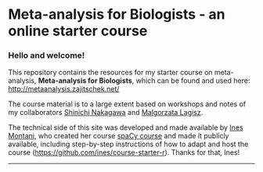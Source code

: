# Meta-analysis for Biologists - an online starter course

### Hello and welcome! 
This repository contains the resources for my starter course on meta-analysis, 
**Meta-analysis for Biologists**, which can be found and used here: 
<http://metaanalysis.zajitschek.net/>

The course material is to a large extent based on workshops and notes of my collaborators [Shinichi Nakagawa](http://www.i-deel.org/) and [Malgorzata Lagisz](http://www.i-deel.org/). 

The technical side of this site was developed and made available by <a href='https://ines.io/'>Ines Montani</a>, who created her course [spaCy course](https://course.spacy.io) and made it publicly available, including step-by-step instructions of how to adapt and host the course (https://github.com/ines/course-starter-r). Thanks for that, Ines!


---

